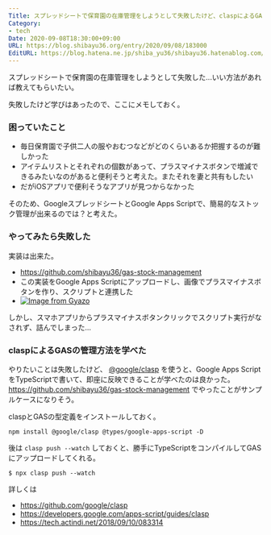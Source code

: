 ```yaml
---
Title: スプレッドシートで保育園の在庫管理をしようとして失敗したけど、claspによるGASの管理方法を学べた
Category:
- tech
Date: 2020-09-08T18:30:00+09:00
URL: https://blog.shibayu36.org/entry/2020/09/08/183000
EditURL: https://blog.hatena.ne.jp/shiba_yu36/shibayu36.hatenablog.com/atom/entry/26006613624458908
---
```


スプレッドシートで保育園の在庫管理をしようとして失敗した...いい方法があれば教えてもらいたい。

失敗したけど学びはあったので、ここにメモしておく。

### 困っていたこと
* 毎日保育園で子供二人の服やおむつなどがどのくらいあるか把握するのが難しかった
* アイテムリストとそれぞれの個数があって、プラスマイナスボタンで増減できるみたいなのがあると便利そうと考えた。またそれを妻と共有もしたい
* だがiOSアプリで便利そうなアプリが見つからなかった

そのため、GoogleスプレッドシートとGoogle Apps Scriptで、簡易的なストック管理が出来るのでは？と考えた。

### やってみたら失敗した
実装は出来た。

* https://github.com/shibayu36/gas-stock-management
* この実装をGoogle Apps Scriptにアップロードし、画像でプラスマイナスボタンを作り、スクリプトと連携した
* [![Image from Gyazo](https://i.gyazo.com/9abe02d1c57a2c8acbc964ec86591a17.gif)](https://gyazo.com/9abe02d1c57a2c8acbc964ec86591a17)

しかし、スマホアプリからプラスマイナスボタンクリックでスクリプト実行がなされず、詰んでしまった...

### claspによるGASの管理方法を学べた
やりたいことは失敗したけど、 [@google/clasp](https://github.com/google/clasp) を使うと、Google Apps ScriptをTypeScriptで書いて、即座に反映できることが学べたのは良かった。 https://github.com/shibayu36/gas-stock-management でやったことがサンプルケースになりそう。

claspとGASの型定義をインストールしておく。
```
npm install @google/clasp @types/google-apps-script -D
```

後は `clasp push --watch` しておくと、勝手にTypeScriptをコンパイルしてGASにアップロードしてくれる。

```
$ npx clasp push --watch
```

詳しくは

- https://github.com/google/clasp
- https://developers.google.com/apps-script/guides/clasp
- https://tech.actindi.net/2018/09/10/083314

